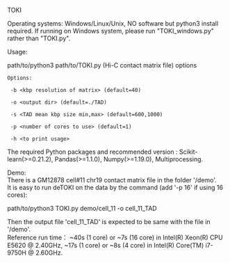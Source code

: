 TOKI

Operating systems: Windows/Linux/Unix, NO software but python3 install required.
If running on Windows system, please run "TOKI_windows.py" rather than "TOKI.py".

Usage: 

path/to/python3 path/to/TOKI.py (Hi-C contact matrix file) options
    
    Options:
    
     -b <kbp resolution of matrix> (default=40)
     
     -o <output dir> (default=./TAD)
     
     -s <TAD mean kbp size min,max> (default=600,1000)
     
     -p <number of cores to use> (default=1)
     
     -h <to print usage>
    
The required Python packages and recommended version : Scikit-learn(>=0.21.2), Pandas(>=1.1.0), Numpy(>=1.19.0), Multiprocessing.

Demo:  
There is a GM12878 cell#11 chr19 contact matrix file in the folder '/demo'.  
It is easy to run deTOKI on the data by the command (add '-p 16' if using 16 cores):

path/to/python3 TOKI.py demo/cell_11 -o cell_11_TAD

Then the output file 'cell_11_TAD' is expected to be same with the file in '/demo'.  
Reference run time： ~40s (1 core) or ~7s (16 core) in Intel(R) Xeon(R) CPU E5620 @ 2.40GHz,
                     ~17s (1 core) or ~8s (4 core) in Intel(R) Core(TM) i7-9750H @ 2.60GHz.
